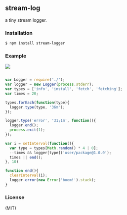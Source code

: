 
## stream-log

  a tiny stream logger.

### Installation

```bash
$ npm install stream-logger
```

### Example

![](https://i.cloudup.com/5MIi_cpbL1.png)

```js

var Logger = require('./');
var logger = new Logger(process.stderr);
var types = ['info', 'install', 'fetch', 'fetching'];
var times = 20;

types.forEach(function(type){
  logger.type(type, '36m');
});

logger.type('error', '31;1m', function(){
  logger.end();
  process.exit(1);
});

var i = setInterval(function(){
  var type = types[Math.random() * 4 | 0];
  --times && logger[type]('user/package@1.0.0');
  times || end();
}, 10)

function end(){
  clearInterval(i);
  logger.error(new Error('boom!').stack);
}

```

### License

  (MIT)
